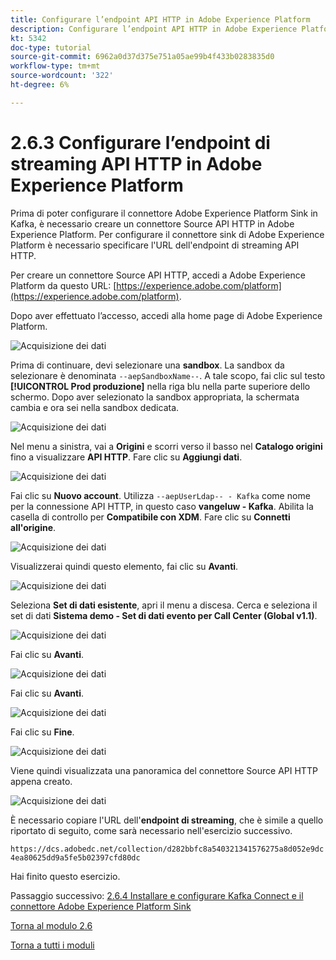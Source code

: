 ```yaml
---
title: Configurare l’endpoint API HTTP in Adobe Experience Platform
description: Configurare l’endpoint API HTTP in Adobe Experience Platform
kt: 5342
doc-type: tutorial
source-git-commit: 6962a0d37d375e751a05ae99b4f433b0283835d0
workflow-type: tm+mt
source-wordcount: '322'
ht-degree: 6%

---
```


# 2.6.3 Configurare l’endpoint di streaming API HTTP in Adobe Experience Platform

Prima di poter configurare il connettore Adobe Experience Platform Sink in Kafka, è necessario creare un connettore Source API HTTP in Adobe Experience Platform. Per configurare il connettore sink di Adobe Experience Platform è necessario specificare l&#39;URL dell&#39;endpoint di streaming API HTTP.

Per creare un connettore Source API HTTP, accedi a Adobe Experience Platform da questo URL: [https://experience.adobe.com/platform](https://experience.adobe.com/platform).

Dopo aver effettuato l’accesso, accedi alla home page di Adobe Experience Platform.

![Acquisizione dei dati](./../../../modules/datacollection/module1.2/images/home.png)

Prima di continuare, devi selezionare una **sandbox**. La sandbox da selezionare è denominata ``--aepSandboxName--``. A tale scopo, fai clic sul testo **[!UICONTROL Prod produzione]** nella riga blu nella parte superiore dello schermo. Dopo aver selezionato la sandbox appropriata, la schermata cambia e ora sei nella sandbox dedicata.

![Acquisizione dei dati](./../../../modules/datacollection/module1.2/images/sb1.png)

Nel menu a sinistra, vai a **Origini** e scorri verso il basso nel **Catalogo origini** fino a visualizzare **API HTTP**. Fare clic su **Aggiungi dati**.

![Acquisizione dei dati](./images/kaep1.png)

Fai clic su **Nuovo account**. Utilizza `--aepUserLdap-- - Kafka` come nome per la connessione API HTTP, in questo caso **vangeluw - Kafka**. Abilita la casella di controllo per **Compatibile con XDM**. Fare clic su **Connetti all&#39;origine**.

![Acquisizione dei dati](./images/kaep2.png)

Visualizzerai quindi questo elemento, fai clic su **Avanti**.

![Acquisizione dei dati](./images/kaep3.png)

Seleziona **Set di dati esistente**, apri il menu a discesa. Cerca e seleziona il set di dati **Sistema demo - Set di dati evento per Call Center (Global v1.1)**.

![Acquisizione dei dati](./images/kaep4.png)

Fai clic su **Avanti**.

![Acquisizione dei dati](./images/kaep6.png)

Fai clic su **Avanti**.

![Acquisizione dei dati](./images/kaep7.png)

Fai clic su **Fine**.

![Acquisizione dei dati](./images/kaep8.png)

Viene quindi visualizzata una panoramica del connettore Source API HTTP appena creato.

![Acquisizione dei dati](./images/kaep9.png)

È necessario copiare l&#39;URL dell&#39;**endpoint di streaming**, che è simile a quello riportato di seguito, come sarà necessario nell&#39;esercizio successivo.

`https://dcs.adobedc.net/collection/d282bbfc8a540321341576275a8d052e9dc4ea80625dd9a5fe5b02397cfd80dc`

Hai finito questo esercizio.

Passaggio successivo: [2.6.4 Installare e configurare Kafka Connect e il connettore Adobe Experience Platform Sink](./ex4.md)

[Torna al modulo 2.6](./aep-apache-kafka.md)

[Torna a tutti i moduli](../../../overview.md)
